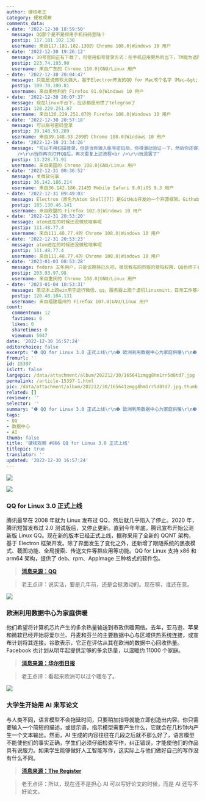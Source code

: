 ```yaml
---
author: 硬核老王
category: 硬核观察
comments_data:
- date: '2022-12-30 18:59:50'
  message: QQ那个是不是得用手机扫码登陆？
  postip: 117.181.102.130
  username: 来自117.181.102.130的 Chrome 108.0|Windows 10 用户
- date: '2022-12-30 19:26:12'
  message: 30号官网正有下载了，可使用扣号登录方式；在手机应用更热的当下，TM能为适配Linux平台改造成legacy IM产品，侧面映证国内当下Linux平台的发展形态正趋于向上健康的态度，值得点赞！
  postip: 223.74.193.90
  username: 来自广东的 Chrome 110.0|GNU/Linux 用户
- date: '2022-12-30 20:04:47'
  message: 只能是说微软太强大，基于Electron开发的QQ for Mac改个名字（Mac—&gt;Linux）就成功运行在Linux上。
  postip: 109.70.100.81
  username: 来自奥地利的 Firefox 91.0|Windows 10 用户
- date: '2022-12-30 20:07:37'
  message: 现在linux平台下，应该都是用惯了telegram了
  postip: 120.229.251.87
  username: 来自120.229.251.87的 Firefox 108.0|Windows 10 用户
- date: '2022-12-30 20:57:18'
  message: 可以账号密码登录
  postip: 39.148.93.209
  username: 来自39.148.93.209的 Chrome 108.0|Windows 10 用户
- date: '2022-12-30 21:34:26'
  message: "可以不用扫描登录，但是当你输入帐号密码后，你得滑动验证一下，然后你还得选择一下是手机qq上验证还是扫码登录，然后手机上还收不到验证。<br
    />\r\n当你再次打开QQ后，再次重复上述流程<br />\r\n玩具罢了"
  postip: 13.228.73.91
  username: 来自美国的 Chrome 108.0|GNU/Linux 用户
- date: '2022-12-31 00:36:52'
  message: 关微软何事
  postip: 36.142.186.214
  username: 来自36.142.186.214的 Mobile Safari 9.0|iOS 9.3 用户
- date: '2022-12-31 09:49:03'
  message: Electron（原名为Atom Shell[7]）是GitHub开发的一个开源框架。Github已被微软收购，不能说没关系
  postip: 185.130.46.141
  username: 来自欧盟的 Firefox 102.0|Windows 10 用户
- date: '2022-12-31 20:53:20'
  message: atom还在的时候还没微软啥事呢
  postip: 111.48.77.4
  username: 来自111.48.77.4的 Chrome 108.0|Windows 10 用户
- date: '2022-12-31 20:53:23'
  message: atom还在的时候还没微软啥事呢
  postip: 111.48.77.4
  username: 来自111.48.77.4的 Chrome 108.0|Windows 10 用户
- date: '2023-01-03 08:53:28'
  message: fedora 五年用户，只能说期待已久吧，微信我有网页版的登陆权限，QQ也终于有了完整的linux版本，现在终于没有可以让我继续停留windows的理由了。
  postip: 203.93.97.98
  username: 来自重庆的 Chrome 108.0|GNU/Linux 用户
- date: '2023-01-04 10:53:31'
  message: 笔记本上跑win用于运行微信、qq，服务器上跑个虚机linuxmint，日常工作基本在linux上了
  postip: 120.40.104.131
  username: 来自福建福州的 Firefox 107.0|GNU/Linux 用户
count:
  commentnum: 12
  favtimes: 0
  likes: 0
  sharetimes: 0
  viewnum: 5047
date: '2022-12-30 16:57:24'
editorchoice: false
excerpt: "❶ QQ for Linux 3.0 正式上线\r\n❷ 欧洲利用数据中心为家庭供暖\r\n❸ 大学生开始用 AI 来写论文"
fromurl: ''
id: 15397
islctt: false
largepic: /data/attachment/album/202212/30/165641zmgg8hm1rr5d8td7.jpg
permalink: /article-15397-1.html
pic: /data/attachment/album/202212/30/165641zmgg8hm1rr5d8td7.jpg.thumb.jpg
related: []
reviewer: ''
selector: ''
summary: "❶ QQ for Linux 3.0 正式上线\r\n❷ 欧洲利用数据中心为家庭供暖\r\n❸ 大学生开始用 AI 来写论文"
tags:
- QQ
- 数据中心
- AI
thumb: false
title: '硬核观察 #866 QQ for Linux 3.0 正式上线'
titlepic: true
translator: ''
updated: '2022-12-30 16:57:24'
---
```


![](/data/attachment/album/202212/30/165641zmgg8hm1rr5d8td7.jpg)


![](/data/attachment/album/202212/30/165647z22xk3kjf06s63k0.jpg)


### QQ for Linux 3.0 正式上线


腾讯最早在 2008 年就为 Linux 发布过 QQ，然后就几乎陷入了停止。2020 年，腾讯短暂发布过 2.0 测试版后，又停止更新。直到今年年底，腾讯宣布开始公测新版 Linux QQ。现在新的版本已经正式上线，据称采用了全新的 QQNT 架构，基于 Electron 框架开发。除了界面发生了变化之外，还新增了跟随系统的黑夜模式、截图功能、全局搜索、传送文件等群应用等功能。QQ for Linux 支持 x86 和 arm64 架构，提供了 deb、rpm、Applmage 三种格式的软件包。



> 
> **[消息来源：QQ](https://im.qq.com/linuxqq/index.shtml)**
> 
> 
> 



> 
> 老王点评：说实话，要是几年前，还是会挺激动的。现在嘛，谁还在意。
> 
> 
> 


![](/data/attachment/album/202212/30/165657lhdc32io52nnknnd.jpg)


### 欧洲利用数据中心为家庭供暖


他们希望将计算机芯片产生的多余热量输送到市政供暖网络。去年，亚马逊、苹果和微软已经开始将爱尔兰、丹麦和芬兰的主要数据中心与区域供热系统连接，或宣布计划将其连接。谷歌表示，它正在评估从其在欧洲的数据中心回收热量。Facebook 也计划从明年起提供足够的多余热量，以温暖约 11000 个家庭。



> 
> **[消息来源：华尔街日报](https://www.wsj.com/articles/europe-taps-techs-power-hungry-data-centers-to-heat-homes-11672309944)**
> 
> 
> 



> 
> 老王点评：看起来欧洲可以过个暖冬了。
> 
> 
> 


![](/data/attachment/album/202212/30/165708j9g9qtlgmmqmbtxb.jpg)


### 大学生开始用 AI 来写论文


与人类不同，语言模型不会拖延时间，只要稍加指导就能立即创造出内容。你只需要输入一个简短的描述，或提示语，指示模型需要产生什么，它就会在几秒钟内产生一个文本输出。然而，AI 生成的内容往往在几段之后就不那么好了，语言模型不能使他们的事实正确，学生们必须仔细检查写作，纠正错误，才能使他们的作品具有说服力。如果学生能够做好人工智能写作，这实际上与他们做好自己的写作没有什么不同。



> 
> **[消息来源：The Register](https://www.theregister.com/2022/12/27/university_ai_essays_students)**
> 
> 
> 



> 
> 老王点评：所以，现在还不是担心 AI 可以写好论文的时候，而是 AI 还写不好论文。
> 
> 
>